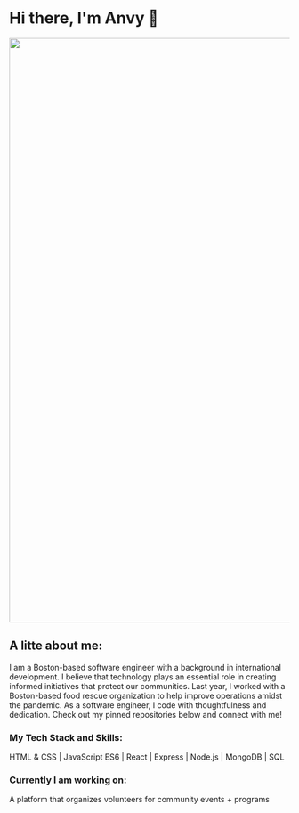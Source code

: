 # Hi there, I'm Anvy 👋

<p align="left">
<img width="1050" src="https://media.giphy.com/media/CTLLrRmutrvZ01AQou/source.gif">

</p>


## A litte about me: 

I am a Boston-based software engineer with a background in international development. I believe that technology plays an essential role in creating informed initiatives that protect our communities. Last year, I worked with a Boston-based food rescue organization to help improve operations amidst the pandemic. As a software engineer, I code with thoughtfulness and dedication. Check out my pinned repositories below and connect with me! 

### My Tech Stack and Skills:

HTML & CSS | JavaScript ES6 | React | Express | Node.js | MongoDB | SQL 

### Currently I am working on:

A platform that organizes volunteers for community events + programs



<!--
**anvytran-dev/anvytran-dev** is a ✨ _special_ ✨ repository because its `README.md` (this file) appears on your GitHub profile.

Here are some ideas to get you started:

- 🔭 I’m currently working on ...
- 🌱 I’m currently learning ...
- 👯 I’m looking to collaborate on ...
- 🤔 I’m looking for help with ...
- 💬 Ask me about ...
- 📫 How to reach me: ...
- 😄 Pronouns: ...
- ⚡ Fun fact: ...
-->
